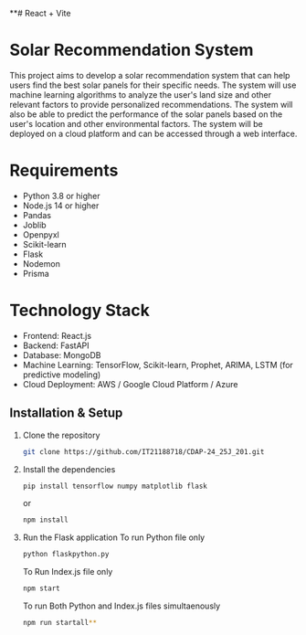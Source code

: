 **# React + Vite

# Solar Recommendation System
This project aims to develop a solar recommendation system that can help users find the best solar panels for their specific needs. The system will use machine learning algorithms to analyze the user's land size and other relevant factors to provide personalized recommendations. The system will also be able to predict the performance of the solar panels based on the user's location and other environmental factors. The system will be deployed on a cloud platform and can be accessed through a web interface.

# Requirements
- Python 3.8 or higher
- Node.js 14 or higher
- Pandas
- Joblib
- Openpyxl
- Scikit-learn
- Flask
- Nodemon
- Prisma

# Technology Stack
- Frontend: React.js 
- Backend: FastAPI 
- Database: MongoDB 
- Machine Learning: TensorFlow, Scikit-learn, Prophet, ARIMA, LSTM (for predictive modeling)
- Cloud Deployment: AWS / Google Cloud Platform / Azure

## Installation & Setup
1. Clone the repository
   ```bash
   git clone https://github.com/IT21188718/CDAP-24_25J_201.git
   ```
2. Install the dependencies
    ```bash
    pip install tensorflow numpy matplotlib flask 
    ```
    or
    ```bash
    npm install
    ```
3. Run the Flask application
    To run Python file only
    ```bash
    python flaskpython.py
    ```
    To Run Index.js file only
    ```bash
    npm start
    ```
    To run Both Python and Index.js files simultaenously
    ```bash
    npm run startall**
